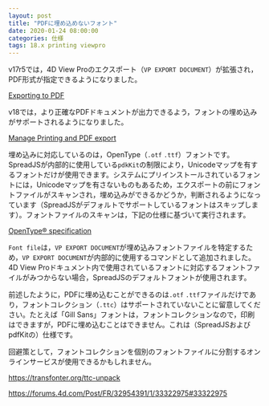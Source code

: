 ```yaml
---
layout: post
title: "PDFに埋め込めないフォント"
date: 2020-01-24 08:00:00
categories: 仕様
tags: 18.x printing viewpro
---
```


v17r5では，4D View Proのエクスポート（``VP EXPORT DOCUMENT``）が拡張され，PDF形式が指定できるようになりました。

[Exporting to PDF](http://help.grapecity.com/spread/SpreadSheets11/webframe.html#ExportingToPDF.html)

v18では，より正確なPDFドキュメントが出力できるよう，フォントの埋め込みがサポートされるようになりました。

[Manage Printing and PDF export](https://blog.4d.com/4d-view-pro-manage-printing-and-pdf-export/)

埋め込みに対応しているのは，OpenType（``.otf`` ``.ttf``）フォントです。SpreadJSが内部的に使用している``pdkKit``の制限により，Unicodeマップを有するフォントだけが使用できます。システムにプリインストールされているフォントには，Unicodeマップを有さないものもあるため，エクスポートの前にフォントファイルがスキャンされ，埋め込みができるかどうか，判断されるようになっています（SpreadJSがデフォルトでサポートしているフォントはスキップします）。フォントファイルのスキャンは，下記の仕様に基づいて実行されます。

[OpenType® specification](https://docs.microsoft.com/en-us/typography/opentype/spec/)

``Font file``は，``VP EXPORT DOCUMENT``が埋め込みフォントファイルを特定するため，``VP EXPORT DOCUMENT``が内部的に使用するコマンドとして追加されました。4D View Proドキュメント内で使用されているフォントに対応するフォントファイルがみつからない場合，SpreadJSのデフォルトフォントが使用されます。

前述したように，PDFに埋め込むことができるのは``.otf`` ``.ttf``ファイルだけであり，フォントコレクション（``.ttc``）はサポートされていないことに留意してください。たとえば「Gill Sans」フォントは，フォントコレクションなので，印刷はできますが，PDFに埋め込むことはできません。これは（SpreadJSおよびpdfKitの）仕様です。

回避策として，フォントコレクションを個別のフォントファイルに分割するオンラインサービスが使用できるかもしれません。

https://transfonter.org/ttc-unpack

https://forums.4d.com/Post/FR/32954391/1/33322975#33322975
